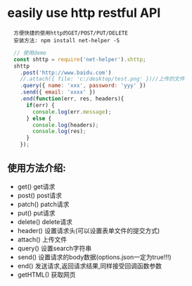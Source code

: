 # easily use http restful API
```
  方便快捷的使用http的GET/POST/PUT/DELETE
  安装方法: npm install net-helper -S
```
```js
  // 使用demo
  const shttp = require('net-helper').shttp;
  shttp
    .post('http://www.baidu.com')
    //.attach({ file: 'c:/desktop/test.png' })//上传的文件
    .query({ name: 'xxx', password: 'yyy' })
    .send({ email: 'xxxx' })
    .end(function(err, res, headers){
      if(err) {
        console.log(err.message);
      } else {
        console.log(headers);
        console.log(res);
      }
    });
```
## 使用方法介绍:
- get() get请求
- post() post请求
- patch() patch请求
- put() put请求
- delete() delete请求
- header() 设置请求头(可以设置表单文件的提交方式)
- attach() 上传文件
- query() 设置search字符串
- send() 设置请求的body数据(options.json一定为true!!!)
- end() 发送请求,返回请求结果,同样接受回调函数参数
- getHTML() 获取网页
